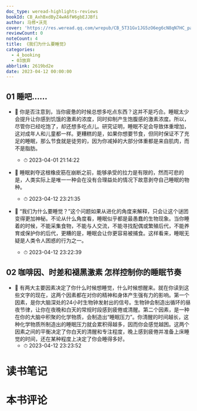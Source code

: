 ```yaml
---
doc_type: weread-highlights-reviews
bookId: CB_AxhBxdByZ4wA6fW6gbEJJBfi
author: 马修•沃克
cover: 'https://res.weread.qq.com/wrepub/CB_5T31Gv1JG5zO6eg6cN8qN7HC_parsecover'
reviewCount: 0
noteCount: 4
title: 《我们为什么要睡觉》
categories:
  - 4_booking
  - 03放弃
abbrlink: 2619bd2e
date: 2023-04-12 00:00:00
---
```



## 01 睡吧……


- 📌 你是否注意到，当你疲惫的时候总想多吃点东西？这并不是巧合。睡眠太少会提升让你感到饥饿的激素的浓度，同时抑制产生饱腹感的激素浓度。所以，尽管你已经吃饱了，却还想多吃点儿。研究证明，睡眠不足会导致体重增加，这对成年人和儿童都一样。更糟糕的是，如果你想要节食，但同时保证不了充足的睡眠，那么节食就是徒劳的，因为你减掉的大部分体重都是来自肌肉，而不是脂肪。 
    - ⏱ 2023-04-01 21:14:22 

- 📌 睡眠剥夺这根橡皮筋在崩断之前，能够承受的拉力是有限的，然而可悲的是，人类实际上是唯一一种会在没有合理益处的情况下故意剥夺自己睡眠的物种。 
    - ⏱ 2023-04-12 23:21:35 

- 📌 “我们为什么要睡觉？”这个问题如果从进化的角度来解释，只会让这个谜团变得更加神秘。不论从什么角度看，睡眠似乎都是最愚蠢的生物现象。当你睡着的时候，不能采集食物，不能与人交流，不能寻找配偶或繁殖后代，不能养育或保护你的后代，更糟的是，睡眠会让你更容易被捕食。这样看来，睡眠无疑是人类令人困惑的行为之一。 
    - ⏱ 2023-04-12 23:22:39 
## 02 咖啡因、时差和褪黑激素 怎样控制你的睡眠节奏


- 📌 有两大主要因素决定了你什么时候想睡觉，什么时候想醒来。就在你读到这些文字的现在，这两个因素都在对你的精神和身体产生强有力的影响。第一个因素，是你大脑深处的24小时生物钟发射出的信号。生物钟会制造出循环的昼夜节律，让你在夜晚和白天的常规时段感到疲倦或清醒。第二个因素，是一种在你的大脑中积聚的化学物质，会制造出“睡眠压力”。你清醒的时间越长，这种化学物质所制造出的睡眠压力就会累积得越多，因而你会感觉越困。这两个因素之间的平衡决定了你白天的清醒和专注程度，晚上感到疲倦并准备上床睡觉的时间，还在某种程度上决定了你会睡得多好。 
    - ⏱ 2023-04-12 23:23:52 

# 读书笔记


# 本书评论
